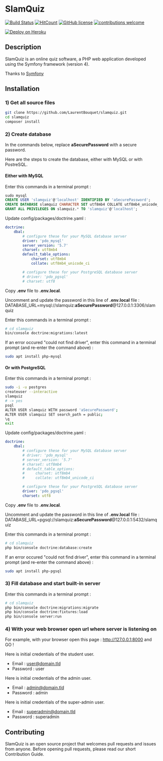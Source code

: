 # SlamQuiz

[![Build Status](https://travis-ci.org/LaurentBouquet/slamquiz.svg?branch=master)](https://travis-ci.org/LaurentBouquet/slamquiz.svg?branch=master) 
[![HitCount](http://hits.dwyl.io/LaurentBouquet/slamquiz.svg)](http://hits.dwyl.io/LaurentBouquet/slamquiz) 
[![GitHub license](https://img.shields.io/github/license/LaurentBouquet/slamquiz.svg)](https://github.com/LaurentBouquet/slamquiz/blob/master/LICENSE) 
[![contributions welcome](https://img.shields.io/badge/contributions-welcome-brightgreen.svg?style=flat)](https://github.com/LaurentBouquet/slamquiz/issues)

[![Deploy on Heroku](https://www.herokucdn.com/deploy/button.svg)](https://heroku.com/deploy)

## Description
SlamQuiz is an online quiz software, a PHP web application developed using the Symfony framework (version 4).

Thanks to [Symfony](https://symfony.com/)

## Installation

### 1) Get all source files

```bash
git clone https://github.com/LaurentBouquet/slamquiz.git
cd slamquiz
composer install
```

### 2) Create database

In the commands below, replace **aSecurePassword** with a secure password.

Here are the steps to create the database, either with MySQL or with PostreSQL.


#### Either with MySQL

Enter this commands in a terminal prompt :
```sql
sudo mysql
CREATE USER 'slamquiz'@'localhost' IDENTIFIED BY 'aSecurePassword';
CREATE DATABASE slamquiz CHARACTER SET utf8mb4 COLLATE utf8mb4_unicode_ci;
GRANT ALL PRIVILEGES ON slamquiz.* TO 'slamquiz'@'localhost';
```

Update config/packages/doctrine.yaml :
```yaml
doctrine:
    dbal:
        # configure these for your MySQL database server
        driver: 'pdo_mysql'
        server_version: '5.7'
        charset: utf8mb4
        default_table_options:
            charset: utf8mb4
            collate: utf8mb4_unicode_ci

        # configure these for your PostgreSQL database server
        # driver: 'pdo_pgsql'
        # charset: utf8
```

Copy **.env** file to **.env.local**.

Uncomment and update the password in this line of **.env.local** file :
DATABASE_URL=mysql://slamquiz:**aSecurePassword**@127.0.0.1:3306/slamquiz


Enter this commands in a terminal prompt :
```bash
# cd slamquiz
bin/console doctrine:migrations:latest
```
If an error occured "could not find driver", enter this command in a terminal prompt (and re-enter the command above) :
```bash
sudo apt install php-mysql
```


#### Or with PostgreSQL

Enter this commands in a terminal prompt :
```bash
sudo -i -u postgres
createuser --interactive
slamquiz
# -> yes
psql
ALTER USER slamquiz WITH password 'aSecurePassword';
ALTER USER slamquiz SET search_path = public;
\q
exit
```

Update config/packages/doctrine.yaml :
```yaml
doctrine:
    dbal:
        # configure these for your MySQL database server
        # driver: 'pdo_mysql'
        # server_version: '5.7'
        # charset: utf8mb4
        # default_table_options:
        #     charset: utf8mb4
        #     collate: utf8mb4_unicode_ci

        # configure these for your PostgreSQL database server
        driver: 'pdo_pgsql'
        charset: utf8
```

Copy **.env** file to **.env.local**.

Uncomment and update the password in this line of **.env.local** file :
DATABASE_URL=pgsql://slamquiz:**aSecurePassword**@127.0.0.1:5432/slamquiz


Enter this commands in a terminal prompt :
```bash
# cd slamquiz
php bin/console doctrine:database:create
```
If an error occured "could not find driver", enter this command in a terminal prompt (and re-enter the command above) :
```bash
sudo apt install php-pgsql
```


### 3) Fill database and start built-in server

Enter this commands in a terminal prompt :
```bash
# cd slamquiz
php bin/console doctrine:migrations:migrate
php bin/console doctrine:fixtures:load
php bin/console server:run
```

### 4) With your web browser open url where server is listening on

For example, with your browser open this page :  http://127.0.0.1:8000 and GO !

Here is initial credentials of the student user.
 - Email : user@domain.tld
 - Password : user

Here is initial credentials of the admin user.
 - Email : admin@domain.tld
 - Password : admin

Here is initial credentials of the super-admin user.
 - Email : superadmin@domain.tld
 - Password : superadmin


## Contributing

SlamQuiz is an open source project that welcomes pull requests and issues from anyone.
Before opening pull requests, please read our short Contribution Guide.
